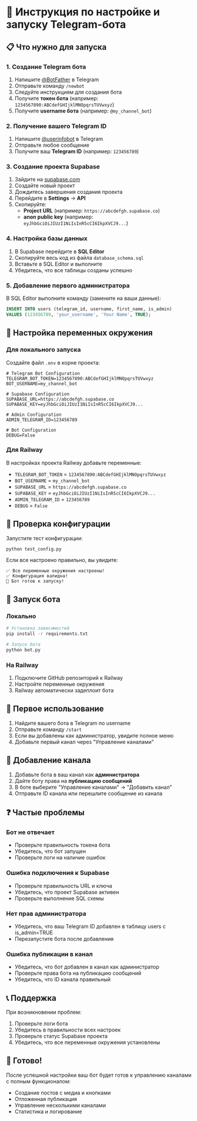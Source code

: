 # 🚀 Инструкция по настройке и запуску Telegram-бота

## 📋 Что нужно для запуска

### 1. Создание Telegram бота

1. Напишите [@BotFather](https://t.me/botfather) в Telegram
2. Отправьте команду `/newbot`
3. Следуйте инструкциям для создания бота
4. Получите **токен бота** (например: `1234567890:ABCdefGHIjklMNOpqrsTUVwxyz`)
5. Получите **username бота** (например: `@my_channel_bot`)

### 2. Получение вашего Telegram ID

1. Напишите [@userinfobot](https://t.me/userinfobot) в Telegram
2. Отправьте любое сообщение
3. Получите ваш **Telegram ID** (например: `123456789`)

### 3. Создание проекта Supabase

1. Зайдите на [supabase.com](https://supabase.com)
2. Создайте новый проект
3. Дождитесь завершения создания проекта
4. Перейдите в **Settings** → **API**
5. Скопируйте:
   - **Project URL** (например: `https://abcdefgh.supabase.co`)
   - **anon public key** (например: `eyJhbGciOiJIUzI1NiIsInR5cCI6IkpXVCJ9...`)

### 4. Настройка базы данных

1. В Supabase перейдите в **SQL Editor**
2. Скопируйте весь код из файла `database_schema.sql`
3. Вставьте в SQL Editor и выполните
4. Убедитесь, что все таблицы созданы успешно

### 5. Добавление первого администратора

В SQL Editor выполните команду (замените на ваши данные):

```sql
INSERT INTO users (telegram_id, username, first_name, is_admin) 
VALUES (123456789, 'your_username', 'Your Name', TRUE);
```

## 🔧 Настройка переменных окружения

### Для локального запуска

Создайте файл `.env` в корне проекта:

```env
# Telegram Bot Configuration
TELEGRAM_BOT_TOKEN=1234567890:ABCdefGHIjklMNOpqrsTUVwxyz
BOT_USERNAME=my_channel_bot

# Supabase Configuration
SUPABASE_URL=https://abcdefgh.supabase.co
SUPABASE_KEY=eyJhbGciOiJIUzI1NiIsInR5cCI6IkpXVCJ9...

# Admin Configuration
ADMIN_TELEGRAM_ID=123456789

# Bot Configuration
DEBUG=False
```

### Для Railway

В настройках проекта Railway добавьте переменные:

- `TELEGRAM_BOT_TOKEN` = `1234567890:ABCdefGHIjklMNOpqrsTUVwxyz`
- `BOT_USERNAME` = `my_channel_bot`
- `SUPABASE_URL` = `https://abcdefgh.supabase.co`
- `SUPABASE_KEY` = `eyJhbGciOiJIUzI1NiIsInR5cCI6IkpXVCJ9...`
- `ADMIN_TELEGRAM_ID` = `123456789`
- `DEBUG` = `False`

## 🧪 Проверка конфигурации

Запустите тест конфигурации:

```bash
python test_config.py
```

Если все настроено правильно, вы увидите:
```
✅ Все переменные окружения настроены!
✅ Конфигурация валидна!
🚀 Бот готов к запуску!
```

## 🚀 Запуск бота

### Локально

```bash
# Установка зависимостей
pip install -r requirements.txt

# Запуск бота
python bot.py
```

### На Railway

1. Подключите GitHub репозиторий к Railway
2. Настройте переменные окружения
3. Railway автоматически задеплоит бота

## 📱 Первое использование

1. Найдите вашего бота в Telegram по username
2. Отправьте команду `/start`
3. Если вы добавлены как администратор, увидите полное меню
4. Добавьте первый канал через "Управление каналами"

## 🔧 Добавление канала

1. Добавьте бота в ваш канал как **администратора**
2. Дайте боту права на **публикацию сообщений**
3. В боте выберите "Управление каналами" → "Добавить канал"
4. Отправьте ID канала или перешлите сообщение из канала

## ❓ Частые проблемы

### Бот не отвечает
- Проверьте правильность токена бота
- Убедитесь, что бот запущен
- Проверьте логи на наличие ошибок

### Ошибка подключения к Supabase
- Проверьте правильность URL и ключа
- Убедитесь, что проект Supabase активен
- Проверьте выполнение SQL схемы

### Нет прав администратора
- Убедитесь, что ваш Telegram ID добавлен в таблицу users с is_admin=TRUE
- Перезапустите бота после добавления

### Ошибка публикации в канал
- Убедитесь, что бот добавлен в канал как администратор
- Проверьте права бота на публикацию сообщений
- Убедитесь, что ID канала правильный

## 📞 Поддержка

При возникновении проблем:
1. Проверьте логи бота
2. Убедитесь в правильности всех настроек
3. Проверьте статус Supabase проекта
4. Убедитесь, что все переменные окружения установлены

## 🎉 Готово!

После успешной настройки ваш бот будет готов к управлению каналами с полным функционалом:
- Создание постов с медиа и кнопками
- Отложенная публикация
- Управление несколькими каналами
- Статистика и логирование